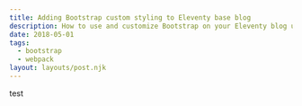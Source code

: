 ```yaml
---
title: Adding Bootstrap custom styling to Eleventy base blog
description: How to use and customize Bootstrap on your Eleventy blog using webpack
date: 2018-05-01
tags:
  - bootstrap
  - webpack
layout: layouts/post.njk
---
```

test
